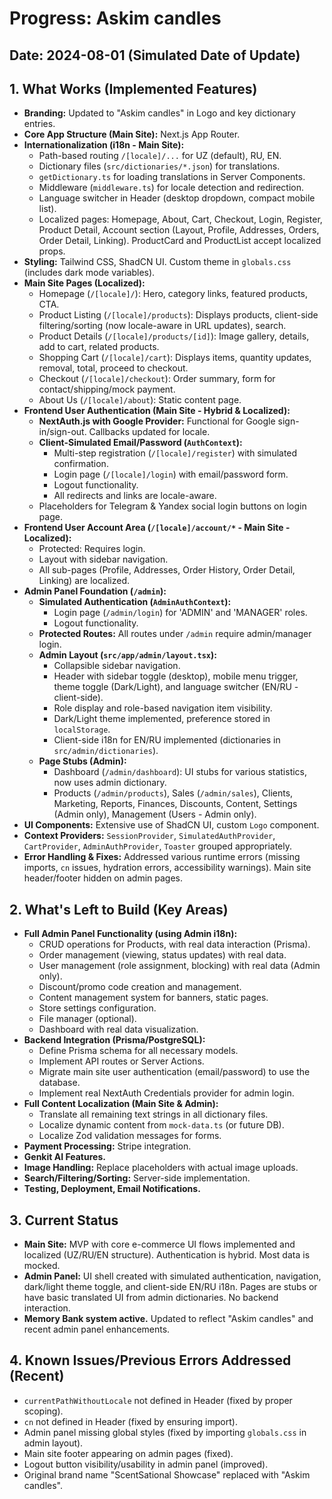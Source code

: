 
# Progress: Askim candles

## Date: 2024-08-01 (Simulated Date of Update)

## 1. What Works (Implemented Features)

*   **Branding:** Updated to "Askim candles" in Logo and key dictionary entries.
*   **Core App Structure (Main Site):** Next.js App Router.
*   **Internationalization (i18n - Main Site):**
    *   Path-based routing `/[locale]/...` for UZ (default), RU, EN.
    *   Dictionary files (`src/dictionaries/*.json`) for translations.
    *   `getDictionary.ts` for loading translations in Server Components.
    *   Middleware (`middleware.ts`) for locale detection and redirection.
    *   Language switcher in Header (desktop dropdown, compact mobile list).
    *   Localized pages: Homepage, About, Cart, Checkout, Login, Register, Product Detail, Account section (Layout, Profile, Addresses, Orders, Order Detail, Linking). ProductCard and ProductList accept localized props.
*   **Styling:** Tailwind CSS, ShadCN UI. Custom theme in `globals.css` (includes dark mode variables).
*   **Main Site Pages (Localized):**
    *   Homepage (`/[locale]/`): Hero, category links, featured products, CTA.
    *   Product Listing (`/[locale]/products`): Displays products, client-side filtering/sorting (now locale-aware in URL updates), search.
    *   Product Details (`/[locale]/products/[id]`): Image gallery, details, add to cart, related products.
    *   Shopping Cart (`/[locale]/cart`): Displays items, quantity updates, removal, total, proceed to checkout.
    *   Checkout (`/[locale]/checkout`): Order summary, form for contact/shipping/mock payment.
    *   About Us (`/[locale]/about`): Static content page.
*   **Frontend User Authentication (Main Site - Hybrid & Localized):**
    *   **NextAuth.js with Google Provider:** Functional for Google sign-in/sign-out. Callbacks updated for locale.
    *   **Client-Simulated Email/Password (`AuthContext`):**
        *   Multi-step registration (`/[locale]/register`) with simulated confirmation.
        *   Login page (`/[locale]/login`) with email/password form.
        *   Logout functionality.
        *   All redirects and links are locale-aware.
    *   Placeholders for Telegram & Yandex social login buttons on login page.
*   **Frontend User Account Area (`/[locale]/account/*` - Main Site - Localized):**
    *   Protected: Requires login.
    *   Layout with sidebar navigation.
    *   All sub-pages (Profile, Addresses, Order History, Order Detail, Linking) are localized.
*   **Admin Panel Foundation (`/admin`):**
    *   **Simulated Authentication (`AdminAuthContext`):**
        *   Login page (`/admin/login`) for 'ADMIN' and 'MANAGER' roles.
        *   Logout functionality.
    *   **Protected Routes:** All routes under `/admin` require admin/manager login.
    *   **Admin Layout (`src/app/admin/layout.tsx`):**
        *   Collapsible sidebar navigation.
        *   Header with sidebar toggle (desktop), mobile menu trigger, theme toggle (Dark/Light), and language switcher (EN/RU - client-side).
        *   Role display and role-based navigation item visibility.
        *   Dark/Light theme implemented, preference stored in `localStorage`.
        *   Client-side i18n for EN/RU implemented (dictionaries in `src/admin/dictionaries`).
    *   **Page Stubs (Admin):**
        *   Dashboard (`/admin/dashboard`): UI stubs for various statistics, now uses admin dictionary.
        *   Products (`/admin/products`), Sales (`/admin/sales`), Clients, Marketing, Reports, Finances, Discounts, Content, Settings (Admin only), Management (Users - Admin only).
*   **UI Components:** Extensive use of ShadCN UI, custom `Logo` component.
*   **Context Providers:** `SessionProvider`, `SimulatedAuthProvider`, `CartProvider`, `AdminAuthProvider`, `Toaster` grouped appropriately.
*   **Error Handling & Fixes:** Addressed various runtime errors (missing imports, `cn` issues, hydration errors, accessibility warnings). Main site header/footer hidden on admin pages.

## 2. What's Left to Build (Key Areas)

*   **Full Admin Panel Functionality (using Admin i18n):**
    *   CRUD operations for Products, with real data interaction (Prisma).
    *   Order management (viewing, status updates) with real data.
    *   User management (role assignment, blocking) with real data (Admin only).
    *   Discount/promo code creation and management.
    *   Content management system for banners, static pages.
    *   Store settings configuration.
    *   File manager (optional).
    *   Dashboard with real data visualization.
*   **Backend Integration (Prisma/PostgreSQL):**
    *   Define Prisma schema for all necessary models.
    *   Implement API routes or Server Actions.
    *   Migrate main site user authentication (email/password) to use the database.
    *   Implement real NextAuth Credentials provider for admin login.
*   **Full Content Localization (Main Site & Admin):**
    *   Translate all remaining text strings in all dictionary files.
    *   Localize dynamic content from `mock-data.ts` (or future DB).
    *   Localize Zod validation messages for forms.
*   **Payment Processing:** Stripe integration.
*   **Genkit AI Features.**
*   **Image Handling:** Replace placeholders with actual image uploads.
*   **Search/Filtering/Sorting:** Server-side implementation.
*   **Testing, Deployment, Email Notifications.**

## 3. Current Status

*   **Main Site:** MVP with core e-commerce UI flows implemented and localized (UZ/RU/EN structure). Authentication is hybrid. Most data is mocked.
*   **Admin Panel:** UI shell created with simulated authentication, navigation, dark/light theme toggle, and client-side EN/RU i18n. Pages are stubs or have basic translated UI from admin dictionaries. No backend interaction.
*   **Memory Bank system active.** Updated to reflect "Askim candles" and recent admin panel enhancements.

## 4. Known Issues/Previous Errors Addressed (Recent)
*   `currentPathWithoutLocale` not defined in Header (fixed by proper scoping).
*   `cn` not defined in Header (fixed by ensuring import).
*   Admin panel missing global styles (fixed by importing `globals.css` in admin layout).
*   Main site footer appearing on admin pages (fixed).
*   Logout button visibility/usability in admin panel (improved).
*   Original brand name "ScentSational Showcase" replaced with "Askim candles".
